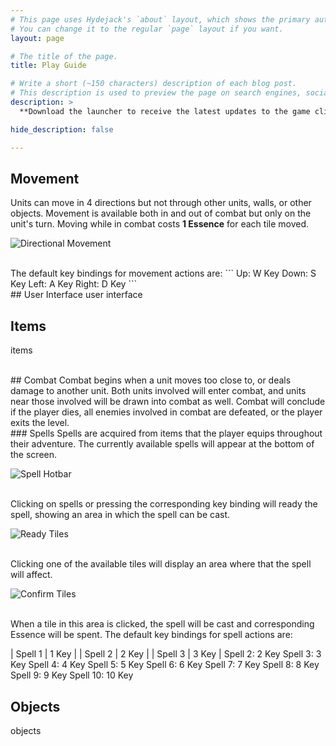 ```yaml
---
# This page uses Hydejack's `about` layout, which shows the primary author's picture and about text at the top.
# You can change it to the regular `page` layout if you want.
layout: page

# The title of the page.
title: Play Guide

# Write a short (~150 characters) description of each blog post.
# This description is used to preview the page on search engines, social media, etc.
description: >
  **Download the launcher to receive the latest updates to the game client!**

hide_description: false

---
```



## Movement
Units can move in 4 directions but not through other units, walls, or other objects. Movement is available both in and out of combat but only on the unit's turn. Moving while in combat costs **1 Essence** for each tile moved.

![Directional Movement]()

<br/>
The default key bindings for movement actions are:
```
Up:    W Key
Down:  S Key
Left:  A Key
Right: D Key
```

<br/>
## User Interface
user interface


## Items
items

<br/>
## Combat
Combat begins when a unit moves too close to, or deals damage to another unit. Both units involved will enter combat, and units near those involved will be drawn into combat as well. Combat will conclude if the player dies, all enemies involved in combat are defeated, or the player exits the level.

<br/>
### Spells
Spells are acquired from items that the player equips throughout their adventure. The currently available spells will appear at the bottom of the screen.

![Spell Hotbar]()

<br/>
Clicking on spells or pressing the corresponding key binding will ready the spell, showing an area in which the spell can be cast.

![Ready Tiles]()

<br/>
Clicking one of the available tiles will display an area where that the spell will affect.

![Confirm Tiles]()

<br/>
When a tile in this area is clicked, the spell will be cast and corresponding Essence will be spent.
The default key bindings for spell actions are:

| Spell 1 |  1 Key |
| Spell 2 |  2 Key |
| Spell 3 |  3 Key |
Spell 2:  2 Key
Spell 3:  3 Key
Spell 4:  4 Key
Spell 5:  5 Key
Spell 6:  6 Key
Spell 7:  7 Key
Spell 8:  8 Key
Spell 9:  9 Key
Spell 10: 10 Key


## Objects
objects


